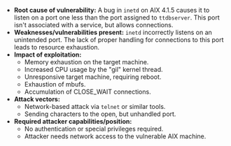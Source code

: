 - **Root cause of vulnerability:** A bug in `inetd` on AIX 4.1.5 causes it to listen on a port one less than the port assigned to `ttdbserver`. This port isn't associated with a service, but allows connections.
- **Weaknesses/vulnerabilities present:** `inetd` incorrectly listens on an unintended port. The lack of proper handling for connections to this port leads to resource exhaustion.
- **Impact of exploitation:**
    - Memory exhaustion on the target machine.
    - Increased CPU usage by the "gil" kernel thread.
    - Unresponsive target machine, requiring reboot.
    - Exhaustion of mbufs.
    - Accumulation of CLOSE_WAIT connections.
- **Attack vectors:**
    - Network-based attack via `telnet` or similar tools.
    - Sending characters to the open, but unhandled port.
- **Required attacker capabilities/position:**
    - No authentication or special privileges required.
    - Attacker needs network access to the vulnerable AIX machine.